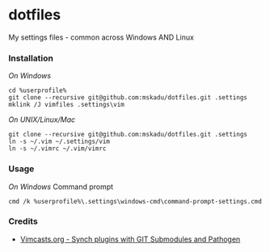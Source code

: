 # dotfiles
My settings files - common across Windows AND Linux

### Installation
*On Windows*

    cd %userprofile%
    git clone --recursive git@github.com:mskadu/dotfiles.git .settings
    mklink /J vimfiles .settings\vim

*On UNIX/Linux/Mac*

    git clone --recursive git@github.com:mskadu/dotfiles.git .settings
    ln -s ~/.vim ~/.settings/vim
    ln -s ~/.vimrc ~/.vim/vimrc

### Usage
*On Windows*
Command prompt

    cmd /k %userprofile%\.settings\windows-cmd\command-prompt-settings.cmd

### Credits 
* [Vimcasts.org - Synch plugins with GIT Submodules and Pathogen](http://vimcasts.org/episodes/synchronizing-plugins-with-git-submodules-and-pathogen/)
